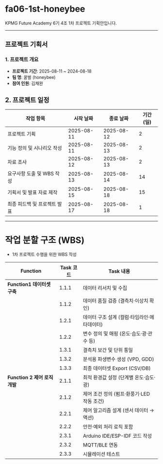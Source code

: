 # fa06-1st-honeybee
KPMG Future Academy 6기 4조 1차 프로젝트 기획안입니다.

---

## 프로젝트 기획서

### 1. 프로젝트 개요
- **프로젝트 기간**: 2025-08-11 ~ 2024-08-18
- **팀 명**: 꿀벌 (honeybee)
- **참여 인원**: 김채완

## 2. 프로젝트 일정
| 작업 항목                  | 시작 날짜   | 종료 날짜   | 기간(일) |
|---------------------------|------------|------------|---------|
| 프로젝트 기획              | 2025-08-11 | 2025-08-12 | 2       |
| 기능 정의 및 시나리오 작성 | 2025-08-11 | 2025-08-13 | 2       |
| 자료 조사                 | 2025-08-12 | 2025-08-13 | 2       |
| 요구사항 도출 및 WBS 작성   | 2025-08-13 | 2025-08-14 | 14       |
| 기획서 및 발표 자료 제작   | 2025-08-15 | 2025-08-18 | 15      |
| 최종 피드백 및 프로젝트 발표| 2025-08-17 | 2025-08-18 | 1       |

---------------------------------

# 작업 분할 구조 (WBS)
- 1차 프로젝트 수행을 위한 WBS 작성
  
| Function                     |   Task 코드  |        Task 내용              |
| ---------------------------- | ---------    | ----------------------------- |
| **Function1  데이터셋 구축**  |  1.1.1       | 데이터 리서치 및 수집          |
|                               | 1.1.2        | 데이터 품질 검증 (결측치·이상치 확인)    |
|                               | 1.2.1        | 데이터 구조 설계 (컬럼·타임라인·메타데이터)   |
|                               | 1.2.2         | 변수 정의 및 매핑 (온도·습도·광·관수 등)   |
|                               | 1.3.1         | 결측치 보간 및 단위 통일              |
|                               | 1.3.2         | 분석용 파생변수 생성 (VPD, GDD)      |
|                               | 1.3.3         | 최종 데이터셋 Export (CSV/DB)     |
| **Function 2 제어 로직 개발** |  2.1.1        | 최적 환경값 설정 (단계별 온도·습도·광)     |
|                               | 2.1.2         | 제어 조건 정의 (펌프·환풍기·LED 작동 조건) |
|                               | 2.2.1         | 제어 알고리즘 설계 (센서 데이터 → 액션)    |
|                               | 2.2.2         | 안전·예외 처리 로직 포함              |
|                               | 2.3.1         | Arduino IDE/ESP-IDF 코드 작성   |
|                               | 2.3.2          | MQTT/BLE 연동                 |
|                               | 2.3.3          | 시뮬레이션 테스트                   |
